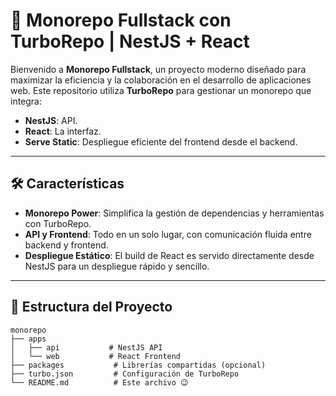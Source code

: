 # 🚀 Monorepo Fullstack con TurboRepo | NestJS + React

Bienvenido a **Monorepo Fullstack**, un proyecto moderno diseñado para maximizar la eficiencia y la colaboración en el desarrollo de aplicaciones web. Este repositorio utiliza
**TurboRepo** para gestionar un monorepo que integra:

- **NestJS**: API.
- **React**: La interfaz.
- **Serve Static**: Despliegue eficiente del frontend desde el backend.

---

## 🛠️ Características

- **Monorepo Power**: Simplifica la gestión de dependencias y herramientas con TurboRepo.
- **API y Frontend**: Todo en un solo lugar, con comunicación fluida entre backend y frontend.
- **Despliegue Estático**: El build de React es servido directamente desde NestJS para un despliegue rápido y sencillo.

---

## 📂 Estructura del Proyecto

```plaintext
monorepo
├── apps
│   ├── api           # NestJS API
│   └── web           # React Frontend
├── packages           # Librerías compartidas (opcional)
├── turbo.json         # Configuración de TurboRepo
└── README.md          # Este archivo 😉
```
